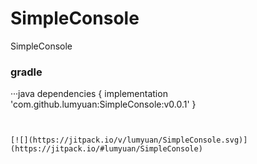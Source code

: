 # SimpleConsole
 SimpleConsole

### gradle
···java
dependencies {
	implementation 'com.github.lumyuan:SimpleConsole:v0.0.1'
}
```


[![](https://jitpack.io/v/lumyuan/SimpleConsole.svg)](https://jitpack.io/#lumyuan/SimpleConsole)
